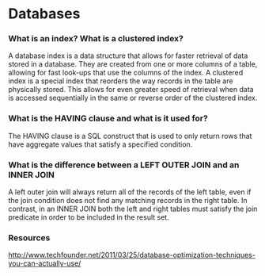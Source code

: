 # Databases

### What is an index? What is a clustered index?

A database index is a data structure that allows for faster retrieval of data stored in a database. They are created from one or more columns of a table, allowing for fast look-ups that use the columns of the index. A clustered index is a special index that reorders the way records in the table are physically stored. This allows for even greater speed of retrieval when data is accessed sequentially in the same or reverse order of the clustered index.

### What is the HAVING clause and what is it used for?

The HAVING clause is a SQL construct that is used to only return rows that have aggregate values that satisfy a specified condition.

### What is the difference between a LEFT OUTER JOIN and an INNER JOIN

A left outer join will always return all of the records of the left table, even if the join condition does not find any matching records in the right table. In contrast, in an INNER JOIN both the left and right tables must satisfy the join predicate in order to be included in the result set.

### Resources
http://www.techfounder.net/2011/03/25/database-optimization-techniques-you-can-actually-use/
